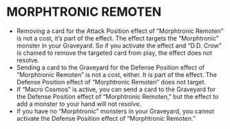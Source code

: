 
# MORPHTRONIC REMOTEN

*   Removing a card for the Attack Position effect of “Morphtronic Remoten” is not a cost, it’s part of the effect. The effect targets the “Morphtronic” monster in your Graveyard. So if you activate the effect and “D.D. Crow” is chained to remove the targeted card from play, the effect does not resolve.
*   Sending a card to the Graveyard for the Defense Position effect of “Morphtronic Remoten” is not a cost, either. It is part of the effect. The Defense Position effect of “Morphtronic Remoten” does not target.
*   If “Macro Cosmos” is active, you can send a card to the Graveyard for the Defense Position effect of “Morphtronic Remoten,” but the effect to add a monster to your hand will not resolve.
*   If you have no “Morphtronic” monsters in your Graveyard, you cannot activate the Defense Position effect of “Morphtronic Remoten.”

  